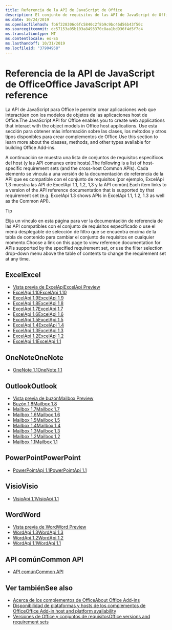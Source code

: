 ```yaml
---
title: Referencia de la API de JavaScript de Office
description: El conjunto de requisitos de las API de JavaScript de Office por host
ms.date: 10/24/2019
ms.openlocfilehash: fb6f228306c6fc5840c2f8b9c9bc46d56b43f50c
ms.sourcegitcommit: dc57153a05b103a8493370c8aa1bd936f4d5f7c4
ms.translationtype: MT
ms.contentlocale: es-ES
ms.lasthandoff: 10/31/2019
ms.locfileid: "37904958"
---
```

# <a name="office-javascript-api-reference"></a><span data-ttu-id="95e44-103">Referencia de la API de JavaScript de Office</span><span class="sxs-lookup"><span data-stu-id="95e44-103">Office JavaScript API reference</span></span>

<span data-ttu-id="95e44-104">La API de JavaScript para Office le permite crear aplicaciones web que interactúen con los modelos de objetos de las aplicaciones host de Office.</span><span class="sxs-lookup"><span data-stu-id="95e44-104">The JavaScript API for Office enables you to create web applications that interact with the object models in Office host applications.</span></span> <span data-ttu-id="95e44-105">Use esta sección para obtener más información sobre las clases, los métodos y otros tipos disponibles para crear complementos de Office.</span><span class="sxs-lookup"><span data-stu-id="95e44-105">Use this section to learn more about the classes, methods, and other types available for building Office Add-ins.</span></span>

<span data-ttu-id="95e44-106">A continuación se muestra una lista de conjuntos de requisitos específicos del host (y las API comunes entre hosts).</span><span class="sxs-lookup"><span data-stu-id="95e44-106">The following is a list of host-specific requirement sets (and the cross-host Common APIs).</span></span> <span data-ttu-id="95e44-107">Cada elemento se vincula a una versión de la documentación de referencia de la API que es compatible con el conjunto de requisitos (por ejemplo, ExcelApi 1,3 muestra las API de ExcelApi 1,1, 1,2, 1,3 y la API común).</span><span class="sxs-lookup"><span data-stu-id="95e44-107">Each item links to a version of the API reference documentation that is supported by that requirement set (e.g. ExcelApi 1.3 shows APIs in ExcelApi 1.1, 1.2, 1.3 as well as the Common API).</span></span>

> [!TIP]
> <span data-ttu-id="95e44-108">Elija un vínculo en esta página para ver la documentación de referencia de las API compatibles con el conjunto de requisitos especificado o use el menú desplegable de selección de filtro que se encuentra encima de la tabla de contenido para cambiar el conjunto de requisitos en cualquier momento.</span><span class="sxs-lookup"><span data-stu-id="95e44-108">Choose a link on this page to view reference documentation for APIs supported by the specified requirement set, or use the filter selection drop-down menu above the table of contents to change the requirement set at any time.</span></span>

## <a name="excel"></a><span data-ttu-id="95e44-109">Excel</span><span class="sxs-lookup"><span data-stu-id="95e44-109">Excel</span></span>

- [<span data-ttu-id="95e44-110">Vista previa de ExcelApi</span><span class="sxs-lookup"><span data-stu-id="95e44-110">ExcelApi Preview</span></span>](/javascript/api/excel?view=excel-js-preview)
- [<span data-ttu-id="95e44-111">ExcelApi 1.10</span><span class="sxs-lookup"><span data-stu-id="95e44-111">ExcelApi 1.10</span></span>](/javascript/api/excel?view=excel-js-1.10)
- [<span data-ttu-id="95e44-112">ExcelApi 1.9</span><span class="sxs-lookup"><span data-stu-id="95e44-112">ExcelApi 1.9</span></span>](/javascript/api/excel?view=excel-js-1.9)
- [<span data-ttu-id="95e44-113">ExcelApi 1.8</span><span class="sxs-lookup"><span data-stu-id="95e44-113">ExcelApi 1.8</span></span>](/javascript/api/excel?view=excel-js-1.8)
- [<span data-ttu-id="95e44-114">ExcelApi 1.7</span><span class="sxs-lookup"><span data-stu-id="95e44-114">ExcelApi 1.7</span></span>](/javascript/api/excel?view=excel-js-1.7)
- [<span data-ttu-id="95e44-115">ExcelApi 1.6</span><span class="sxs-lookup"><span data-stu-id="95e44-115">ExcelApi 1.6</span></span>](/javascript/api/excel?view=excel-js-1.6)
- [<span data-ttu-id="95e44-116">ExcelApi 1.5</span><span class="sxs-lookup"><span data-stu-id="95e44-116">ExcelApi 1.5</span></span>](/javascript/api/excel?view=excel-js-1.5)
- [<span data-ttu-id="95e44-117">ExcelApi 1.4</span><span class="sxs-lookup"><span data-stu-id="95e44-117">ExcelApi 1.4</span></span>](/javascript/api/excel?view=excel-js-1.4)
- [<span data-ttu-id="95e44-118">ExcelApi 1.3</span><span class="sxs-lookup"><span data-stu-id="95e44-118">ExcelApi 1.3</span></span>](/javascript/api/excel?view=excel-js-1.3)
- [<span data-ttu-id="95e44-119">ExcelApi 1.2</span><span class="sxs-lookup"><span data-stu-id="95e44-119">ExcelApi 1.2</span></span>](/javascript/api/excel?view=excel-js-1.2)
- [<span data-ttu-id="95e44-120">ExcelApi 1.1</span><span class="sxs-lookup"><span data-stu-id="95e44-120">ExcelApi 1.1</span></span>](/javascript/api/excel?view=excel-js-1.1)

## <a name="onenote"></a><span data-ttu-id="95e44-121">OneNote</span><span class="sxs-lookup"><span data-stu-id="95e44-121">OneNote</span></span>

- [<span data-ttu-id="95e44-122">OneNote 1,1</span><span class="sxs-lookup"><span data-stu-id="95e44-122">OneNote 1.1</span></span>](/javascript/api/onenote?view=onenote-js-1.1)

## <a name="outlook"></a><span data-ttu-id="95e44-123">Outlook</span><span class="sxs-lookup"><span data-stu-id="95e44-123">Outlook</span></span>

- [<span data-ttu-id="95e44-124">Vista previa de buzón</span><span class="sxs-lookup"><span data-stu-id="95e44-124">Mailbox Preview</span></span>](/javascript/api/outlook?view=outlook-js-preview)
- [<span data-ttu-id="95e44-125">Buzón 1,8</span><span class="sxs-lookup"><span data-stu-id="95e44-125">Mailbox 1.8</span></span>](/javascript/api/outlook?view=outlook-js-1.8)
- [<span data-ttu-id="95e44-126">Mailbox 1.7</span><span class="sxs-lookup"><span data-stu-id="95e44-126">Mailbox 1.7</span></span>](/javascript/api/outlook?view=outlook-js-1.7)
- [<span data-ttu-id="95e44-127">Mailbox 1.6</span><span class="sxs-lookup"><span data-stu-id="95e44-127">Mailbox 1.6</span></span>](/javascript/api/outlook?view=outlook-js-1.6)
- [<span data-ttu-id="95e44-128">Mailbox 1.5</span><span class="sxs-lookup"><span data-stu-id="95e44-128">Mailbox 1.5</span></span>](/javascript/api/outlook?view=outlook-js-1.5)
- [<span data-ttu-id="95e44-129">Mailbox 1.4</span><span class="sxs-lookup"><span data-stu-id="95e44-129">Mailbox 1.4</span></span>](/javascript/api/outlook?view=outlook-js-1.4)
- [<span data-ttu-id="95e44-130">Mailbox 1.3</span><span class="sxs-lookup"><span data-stu-id="95e44-130">Mailbox 1.3</span></span>](/javascript/api/outlook?view=outlook-js-1.3)
- [<span data-ttu-id="95e44-131">Mailbox 1.2</span><span class="sxs-lookup"><span data-stu-id="95e44-131">Mailbox 1.2</span></span>](/javascript/api/outlook?view=outlook-js-1.2)
- [<span data-ttu-id="95e44-132">Mailbox 1.1</span><span class="sxs-lookup"><span data-stu-id="95e44-132">Mailbox 1.1</span></span>](/javascript/api/outlook?view=outlook-js-1.1)

## <a name="powerpoint"></a><span data-ttu-id="95e44-133">PowerPoint</span><span class="sxs-lookup"><span data-stu-id="95e44-133">PowerPoint</span></span>

- [<span data-ttu-id="95e44-134">PowerPointApi 1.1</span><span class="sxs-lookup"><span data-stu-id="95e44-134">PowerPointApi 1.1</span></span>](/javascript/api/powerpoint?view=powerpoint-js-1.1)

## <a name="visio"></a><span data-ttu-id="95e44-135">Visio</span><span class="sxs-lookup"><span data-stu-id="95e44-135">Visio</span></span>

- [<span data-ttu-id="95e44-136">VisioApi 1,1</span><span class="sxs-lookup"><span data-stu-id="95e44-136">VisioApi 1.1</span></span>](/javascript/api/visio?view=visio-js-1.1)

## <a name="word"></a><span data-ttu-id="95e44-137">Word</span><span class="sxs-lookup"><span data-stu-id="95e44-137">Word</span></span>

- [<span data-ttu-id="95e44-138">Vista previa de Word</span><span class="sxs-lookup"><span data-stu-id="95e44-138">Word Preview</span></span>](/javascript/api/word?view=word-js-preview)
- [<span data-ttu-id="95e44-139">WordApi 1.3</span><span class="sxs-lookup"><span data-stu-id="95e44-139">WordApi 1.3</span></span>](/javascript/api/word?view=word-js-1.3)
- [<span data-ttu-id="95e44-140">WordApi 1.2</span><span class="sxs-lookup"><span data-stu-id="95e44-140">WordApi 1.2</span></span>](/javascript/api/word?view=word-js-1.2)
- [<span data-ttu-id="95e44-141">WordApi 1.1</span><span class="sxs-lookup"><span data-stu-id="95e44-141">WordApi 1.1</span></span>](/javascript/api/word?view=word-js-1.1)

## <a name="common-api"></a><span data-ttu-id="95e44-142">API común</span><span class="sxs-lookup"><span data-stu-id="95e44-142">Common API</span></span>

- [<span data-ttu-id="95e44-143">API común</span><span class="sxs-lookup"><span data-stu-id="95e44-143">Common API</span></span>](/javascript/api/office?view=common-js)

## <a name="see-also"></a><span data-ttu-id="95e44-144">Ver también</span><span class="sxs-lookup"><span data-stu-id="95e44-144">See also</span></span>

- [<span data-ttu-id="95e44-145">Acerca de los complementos de Office</span><span class="sxs-lookup"><span data-stu-id="95e44-145">About Office Add-ins</span></span>](/office/dev/add-ins/overview)
- [<span data-ttu-id="95e44-146">Disponibilidad de plataformas y hosts de los complementos de Office</span><span class="sxs-lookup"><span data-stu-id="95e44-146">Office Add-in host and platform availability</span></span>](/office/dev/add-ins/overview/office-add-in-availability)
- [<span data-ttu-id="95e44-147">Versiones de Office y conjuntos de requisitos</span><span class="sxs-lookup"><span data-stu-id="95e44-147">Office versions and requirement sets</span></span>](/office/dev/add-ins/develop/office-versions-and-requirement-sets)
